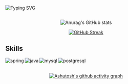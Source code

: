 ![Typing SVG](https://readme-typing-svg.herokuapp.com?font=Fira+Code&weight=300&size=50&duration=4000&pause=1000&color=e7f216&center=true&vCenter=true&random=false&width=1000&lines=Hello%2C+my+name+is+Felipe;I'm+22+years+old;I'm+a+Backend+Developer;I'm+from+Brazil;Welcome)

##

<div align="center">

![Anurag's GitHub stats](https://github-readme-stats.vercel.app/api/top-langs/?username=FelipeMagenis&theme=highcontrast&border_color=e7f216)

[![GitHub Streak](https://streak-stats.demolab.com?user=FelipeMagenis&theme=highcontrast&currStreakNum=E7F216&border=E7F216&sideNums=E7F216&ring=E7F216&fire=E7F216&dates=E7F216&sideLabels=E7F216&stroke=E7F216&currStreakLabel=E7F216&excludeDaysLabel=E7F216)](https://git.io/streak-stats)

</div>


## Skills

<div align="left"> 
  
  <img align="left" alt="spring" src="https://img.shields.io/badge/Spring-6DB33F?style=for-the-badge&logo=spring&logoColor=white" />
  <img align="left" alt="java" src="https://img.shields.io/badge/Java-ED8B00?style=for-the-badge&logo=openjdk&logoColor=white" />
  <img align="left" alt="mysql" src="https://img.shields.io/badge/MySQL-005C84?style=for-the-badge&logo=mysql&logoColor=white" />
  <img align="left" alt="postgresql" src="https://img.shields.io/badge/PostgreSQL-316192?style=for-the-badge&logo=postgresql&logoColor=white" />
</div>

<br>
<br>




<div align="center">

[![Ashutosh's github activity graph](https://github-readme-activity-graph.vercel.app/graph?username=FelipeMagenis&bg_color=000000&color=e7f216&line=e7f216&point=24292e&area=true&hide_border=true)](https://github.com/ashutosh00710/github-readme-activity-graph)

</div>
